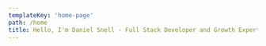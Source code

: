 ```yaml
---
templateKey: 'home-page'
path: /home
title: Hello, I'm Daniel Snell - Full Stack Developer and Growth Expert
---
```

